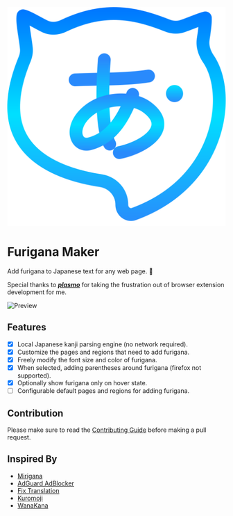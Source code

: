 <div align="center">
    <img src="./assets/logo.svg">
</div>

# Furigana Maker

Add furigana to Japanese text for any web page. 🤔

Special thanks to **_[plasmo](https://github.com/PlasmoHQ/plasmo)_** for taking the frustration out of browser extension development for me.

![Preview](https://s2.loli.net/2023/09/01/hjMxiWmyOkf4GQB.webp)

## Features

- [x] Local Japanese kanji parsing engine (no network required).
- [x] Customize the pages and regions that need to add furigana.
- [x] Freely modify the font size and color of furigana.
- [x] When selected, adding parentheses around furigana (firefox not supported).
- [x] Optionally show furigana only on hover state.
- [ ] Configurable default pages and regions for adding furigana.

## Contribution

Please make sure to read the [Contributing Guide](./.github/CONTRIBUTING.md) before making a pull request.

## Inspired By

- [Mirigana](https://chrome.google.com/webstore/detail/mirigana/hbekfodhcnfpkmoeaijgbamedofonjib)
- [AdGuard AdBlocker](https://chrome.google.com/webstore/detail/adguard-adblocker/bgnkhhnnamicmpeenaelnjfhikgbkllg)
- [Fix Translation](https://chrome.google.com/webstore/detail/fix-translation/nefkkabmejdacaifhjoinegmoggdbgee)
- [Kuromoji](https://github.com/atilika/kuromoji)
- [WanaKana](https://github.com/WaniKani/WanaKana)
